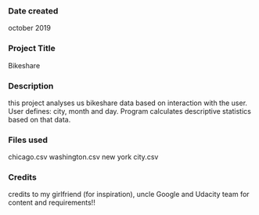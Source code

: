 ### Date created
october 2019

### Project Title
Bikeshare

### Description
this project analyses us bikeshare data based on interaction with the user. User defines: city, month and day. Program calculates descriptive statistics based on that data.

### Files used
chicago.csv
washington.csv
new york city.csv

### Credits
credits to my girlfriend (for inspiration), uncle Google and Udacity team for content and requirements!!
